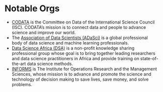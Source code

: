 # Notable Orgs

- [CODATA](https://codata.org/) is the Committee on Data of the International Science Council (ISC).
CODATA’s mission is to connect data and people to advance science and
improve our world.
- The [Association of Data Scientists (ADaSci)](https://www.adasci.org/) is a global professional body of data science and machine learning professionals.
- [Data Science Africa (DSA)](http://www.datascienceafrica.org/) is a non-profit knowledge sharing professional group whose goal is to
bring together leading researchers and data science practitioners in
Africa and provide training on state-of-the-art data science methods.
- [INFORMS](https://www.informs.org/) is The Institute for Operations Research and the Management Sciences,
whose mission is to advance and promote the science and technology of
decision making to save lives, save money, and solve problems.